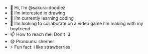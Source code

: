 - 👋 Hi, I’m @sakura-doodlez
- 👀 I’m interested in drawing
- 🌱 I’m currently learning coding
- 💞️ I’m looking to collaborate on a video game i'm making with my boyfriend
- 📫 How to reach me: Don't :3
- 😄 Pronouns: she/her
- ⚡ Fun fact: i like strawberries
<!---

sakura-doodlez/sakura-doodlez is a ✨ special ✨ repository because its `README.md` (this file) appears on your GitHub profile.
You can click the Preview link to take a look at your changes.
--->

